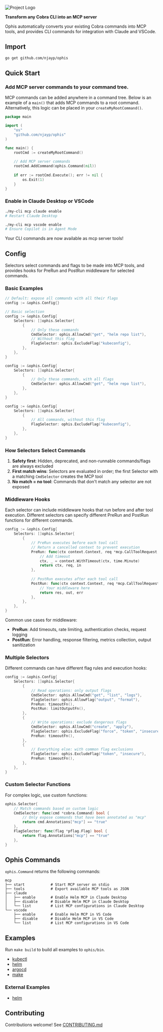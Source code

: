 ![Project Logo](./logo.png)

**Transform any Cobra CLI into an MCP server**

Ophis automatically converts your existing Cobra commands into MCP tools, and provides CLI commands for integration with Claude and VSCode.

## Import

```bash
go get github.com/njayp/ophis
```

## Quick Start

### Add MCP server commands to your command tree.

MCP commands can be added anywhere in a command tree. Below is an example of a `main()` that adds MCP commands to a root command. Alternatively, this logic can be placed in your `createMyRootCommand()`.

```go
package main

import (
    "os"
    "github.com/njayp/ophis"
)

func main() {
    rootCmd := createMyRootCommand()
    
    // Add MCP server commands
    rootCmd.AddCommand(ophis.Command(nil))
    
    if err := rootCmd.Execute(); err != nil {
        os.Exit(1)
    }
}
```

### Enable in Claude Desktop or VSCode

```bash
./my-cli mcp claude enable
# Restart Claude Desktop
```

```bash
./my-cli mcp vscode enable
# Ensure Copilot is in Agent Mode
```

Your CLI commands are now available as mcp server tools!

## Config

Selectors select commands and flags to be made into MCP tools, and provides hooks for PreRun and PostRun middleware for selected commands.

### Basic Examples

```go
// Default: expose all commands with all their flags
config := &ophis.Config{}
```

```go
// Basic selection
config := &ophis.Config{
    Selectors: []ophis.Selector{
        {
            // Only these commands
            CmdSelector: ophis.AllowCmd("get", "helm repo list"),
            // Without this flag
            FlagSelector: ophis.ExcludeFlag("kubeconfig"),
        },
    },
}
```

```go
config := &ophis.Config{
    Selectors: []ophis.Selector{
        {
            // Only these commands, with all flags
            CmdSelector: ophis.AllowCmd("get", "helm repo list"),
        },
    },
}
```

```go
config := &ophis.Config{
    Selectors: []ophis.Selector{
        {
            // All commands, without this flag
            FlagSelector: ophis.ExcludeFlag("kubeconfig"),
        },
    },
}
```

### How Selectors Select Commands

1. **Safety first**: Hidden, deprecated, and non-runnable commands/flags are always excluded
2. **First match wins**: Selectors are evaluated in order; the first Selector with a matching `CmdSelector` creates the MCP tool
3. **No match = no tool**: Commands that don't match any selector are not exposed

### Middleware Hooks

Each selector can include middleware hooks that run before and after tool execution. Different selectors can specify different PreRun and PostRun functions for different commands.

```go
config := &ophis.Config{
    Selectors: []ophis.Selector{
        {
            // PreRun executes before each tool call
            // Return a cancelled context to prevent execution
            PreRun: func(ctx context.Context, req *mcp.CallToolRequest, in bridge.CmdToolInput) (context.Context, *mcp.CallToolRequest, bridge.CmdToolInput) {
                // Add timeout
                ctx, _ = context.WithTimeout(ctx, time.Minute)
                return ctx, req, in
            },
            
            // PostRun executes after each tool call
            PostRun: func(ctx context.Context, req *mcp.CallToolRequest, in bridge.CmdToolInput, res *mcp.CallToolResult, out bridge.CmdToolOutput, err error) (*mcp.CallToolResult, bridge.CmdToolOutput, error) {
                // Your middleware here
                return res, out, err
            },
        },
    },
}
```

Common use cases for middleware:
- **PreRun**: Add timeouts, rate limiting, authentication checks, request logging
- **PostRun**: Error handling, response filtering, metrics collection, output sanitization

### Multiple Selectors

Different commands can have different flag rules and execution hooks:

```go
config := &ophis.Config{
    Selectors: []ophis.Selector{
        {
            // Read operations: only output flags
            CmdSelector: ophis.AllowCmd("get", "list", "logs"),
            FlagSelector: ophis.AllowFlag("output", "format"),
            PreRun: timeoutFn(),
            PostRun: limitOutputFn(),
        },
        {
            // Write operations: exclude dangerous flags
            CmdSelector: ophis.AllowCmd("create", "apply"),
            FlagSelector: ophis.ExcludeFlag("force", "token", "insecure"),
            PreRun: timeoutFn(),
        },
        {
            // Everything else: with common flag exclusions
            FlagSelector: ophis.ExcludeFlag("token", "insecure"),
            PreRun: timeoutFn(),
        },
    },
}
```

### Custom Selector Functions

For complex logic, use custom functions:

```go
ophis.Selector{
    // Match commands based on custom logic
    CmdSelector: func(cmd *cobra.Command) bool {
        // Only expose commands that have been annotated as "mcp"
        return cmd.Annotations["mcp"] == "true"
    },
    FlagSelector: func(flag *pflag.Flag) bool {
        return flag.Annotations["mcp"] == "true"
    },
}
```

## Ophis Commands

`ophis.Command` returns the following commands:

```
mcp
├── start            # Start MCP server on stdio
├── tools            # Export available MCP tools as JSON
├── claude
│   ├── enable       # Enable Helm MCP in Claude Desktop
│   ├── disable      # Disable Helm MCP in Claude Desktop
│   └── list         # List MCP configurations in Claude Desktop
└── vscode
    ├── enable       # Enable Helm MCP in VS Code
    ├── disable      # Disable Helm MCP in VS Code
    └── list         # List MCP configurations in VS Code
```

## Examples

Run `make build` to build all examples to `ophis/bin`.

- [kubectl](./examples/kubectl/)
- [helm](./examples/helm/)
- [argocd](./examples/argocd/)
- [make](./examples/make/)

### External Examples

- [helm](https://github.com/njayp/helm)

## Contributing

Contributions welcome! See [CONTRIBUTING.md](CONTRIBUTING.md)